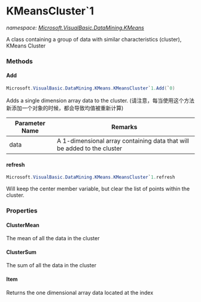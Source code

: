 ﻿# KMeansCluster`1
_namespace: <a href="#" onClick="load('/docs/Microsoft.VisualBasic.DataMining.KMeans/index.md')">Microsoft.VisualBasic.DataMining.KMeans</a>_

A class containing a group of data with similar characteristics (cluster), KMeans Cluster



### Methods

#### Add
```csharp
Microsoft.VisualBasic.DataMining.KMeans.KMeansCluster`1.Add(`0)
```
Adds a single dimension array data to the cluster.
 (请注意，每当使用这个方法新添加一个对象的时候，都会导致均值被重新计算)

|Parameter Name|Remarks|
|--------------|-------|
|data|A 1-dimensional array containing data that will be added to the cluster|


#### refresh
```csharp
Microsoft.VisualBasic.DataMining.KMeans.KMeansCluster`1.refresh
```
Will keep the center member variable, but clear the list of points
 within the cluster.


### Properties

#### ClusterMean
The mean of all the data in the cluster
#### ClusterSum
The sum of all the data in the cluster
#### Item
Returns the one dimensional array data located at the index

